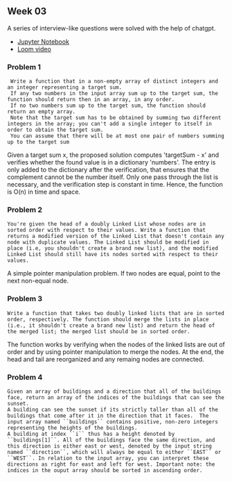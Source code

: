 ## Week 03
A series of interview-like questions were solved with the help of chatgpt.
 - [Jupyter Notebook](./Code_Interview_Linked_Queue_Stacks.ipynb)
 - [Loom video](https://www.loom.com/share/47be2f73f0014146827e6eb31f8de4eb)

### Problem 1
```
 Write a function that in a non-empty array of distinct integers and an integer representing a target sum. 
 If any two numbers in the input array sum up to the target sum, the function should return then in an array, in any order. 
 If no two numbers sum up to the target sum, the function should return an empty array.
 Note that the target sum has to be obtained by summing two different integers in the array; you can't add a single integer to itself in order to obtain the target sum.
 You can assume that there will be at most one pair of numbers summing up to the target sum 
```
Given a target sum x, the proposed solution  computes 'targetSum - x' and verifies whether the found value is in a dictionary 'numbers'. The entry is only added to the dictionary after the verification, that ensures that the complement cannot be the number itself. Only one pass through the list is necessary, and the verification step is constant in time. Hence, the function is O(n) in time and space.

### Problem 2
``` 
You're given the head of a doubly Linked List whose nodes are in sorted order with respect to their values. Write a function that returns a modified version of the Linked List that doesn't contain any node with duplicate values. The Linked List should be modified in place (i.e, you shouldn't create a brand new list), and the modified Linked List should still have its nodes sorted with respect to their values.
```
A simple pointer manipulation problem. If two nodes are equal, point to the next non-equal node. 

### Problem 3
```
Write a function that takes two doubly linked lists that are in sorted order, respectively. The function should merge the lists in place (i.e., it shouldn't create a brand new list) and return the head of the merged list; the merged list should be in sorted order. 
```
The function works by verifying when the nodes of the linked lists are out of order and by using pointer manipulation to merge the nodes. At the end, the head and tail are reorganized and any remaing nodes are connected. 

### Problem 4
 ``` 
 Given an array of buildings and a direction that all of the buildings face, return an array of the indices of the buildings that can see the sunset.
 A building can see the sunset if its strictly taller than all of the buildings that come after it in the direction that it faces.  The input array named ``buildings`` contains positive, non-zero integers representing the heights of the buildings. 
 A building at index ``i`` thus has a height denoted by ``buildings[1]``. All of the buildings face the same direction, and this direction is either east or west, denoted by the input string named ``direction``, which will always be equal to either ``EAST`` or ``WEST``. In relation to the input array, you can interpret these directions as right for east and left for west. Important note: the indices in the ouput array should be sorted in ascending order. 
```


